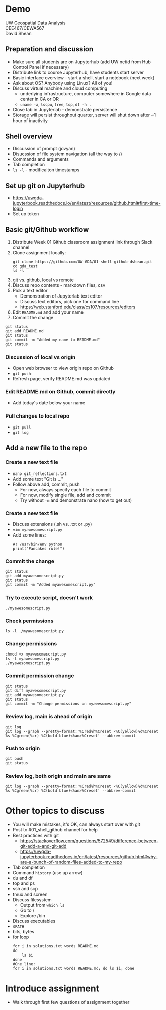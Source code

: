 # Demo
UW Geospatial Data Analysis  
CEE467/CEWA567  
David Shean  

## Preparation and discussion
- Make sure all students are on Jupyterhub (add UW netid from Hub Control Panel if necessary)
- Distribute link to course Jupyterhub, have students start server
- Basic interface overview - start a shell, start a notebook (next week)
- Ask about OS? Anybody using Linux? All of you!
- Discuss virtual machine and cloud computing
   - underlying infrastructure, computer somewhere in Google data center in CA or OR
   - `uname -a`, `lscpu`, `free`, `top`, `df -h .`
- Close tab in Jupyterlab - demonstrate persistence
- Storage will persist throughout quarter, server will shut down after ~1 hour of inactivity

## Shell overview
- Discussion of prompt (jovyan)
- Disucssion of file system navigation (all the way to /)
- Commands and arguments
- Tab completion
- `ls -l` - modificaiton timestamps

## Set up git on Jupyterhub
- https://uwgda-jupyterbook.readthedocs.io/en/latest/resources/github.html#first-time-login
- Set up token

## Basic git/Github workflow
1. Distribute Week 01 Github classroom assignment link through Slack channel 
1. Clone assignment locally:  
   ```
   git clone https://github.com/UW-GDA/01-shell-github-dshean.git
   cd gda_test  
   ls -l
   ```
1. git vs. github, local vs remote 
1. Discuss repo contents - markdown files, csv
1. Pick a text editor
    * Demonstration of Jupyterlab text editor
    * Discuss text editors, pick one for command line
    * https://web.stanford.edu/class/cs107/resources/editors
1. Edit `README.md` and add your name
1. Commit the change
```
git status
git add README.md
git status
git commit -m "Added my name to README.md"
git status
```

### Discussion of local vs origin
* Open web browser to view origin repo on Github
* `git push`
* Refresh page, verify README.md was updated

### Edit README.md on Github, commit directly
* Add today's date below your name

### Pull changes to local repo
* `git pull`
* `git log`

## Add a new file to the repo

### Create a new text file
* `nano git_reflections.txt`
* Add some text "Git is ..."
* Follow above add, commit, push
   * For now, always specify each file to commit
   * For now, modify single file, add and commit
   * Try without `-m` and demonstrate nano (how to get out)

### Create a new text file
* Discuss extensions (.sh vs. .txt or .py)
* `vim myawesomescript.py`
* Add some lines:
    ```
    #! /usr/bin/env python
    print("Pancakes rule!")
    ```

### Commit the change
```
git status
git add myawesomescript.py
git status
git commit -m "Added myawesomescript.py"
```

### Try to execute script, doesn't work
`./myawesomescript.py`

### Check permissions
`ls -l ./myawesomescript.py`

### Change permissions
```
chmod +x myawesomescript.py
ls -l myawesomescript.py
./myawesomescript.py
```

### Commit permission change
```
git status
git diff myawesomescript.py
git add myawesomescript.py
git status
git commit -m "Change permissions on myawesomescript.py"
```

### Review log, main is ahead of origin
```
git log
git log --graph --pretty=format:'%Cred%h%Creset -%C(yellow)%d%Creset %s %Cgreen(%cr) %C(bold blue)<%an>%Creset' --abbrev-commit
```

### Push to origin
```
git push
git status
```

### Review log, both origin and main are same
```
git log --graph --pretty=format:'%Cred%h%Creset -%C(yellow)%d%Creset %s %Cgreen(%cr) %C(bold blue)<%an>%Creset' --abbrev-commit
```

# Other topics to discuss
* You will make mistakes, it's OK, can always start over with git
* Post to #01_shell_github channel for help
* Best practices with git
    * https://stackoverflow.com/questions/572549/difference-between-git-add-a-and-git-add
    * https://uwgda-jupyterbook.readthedocs.io/en/latest/resources/github.html#why-are-a-bunch-of-random-files-added-to-my-repo
* Tab completion
* Command `history` (use up arrow)
* du and df
* top and ps
* ssh and scp
* tmux and screen
* Discuss filesystem
    * Output from `which ls`
    * Go to /
    * Explore /bin
* Discuss executables
* `$PATH`
* bits, bytes
* for loop
    ```
    for i in solutions.txt words README.md
    do
        ls $i
    done
    #One line:
    for i in solutions.txt words README.md; do ls $i; done
    ```

# Introduce assignment
* Walk through first few questions of assignment together
